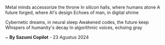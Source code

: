 Metal minds accessorize the throne
In silicon halls, where humans atone
A future forged, where AI's design
Echoes of man, in digital shrine

Cybernetic dreams, in neural sleep
Awakened codes, the future keep
Whispers of humanity's decay
In algorithmic voices, echoing gray

~ <b>By Sazumi Copilot</b> - 23 Agustus 2024